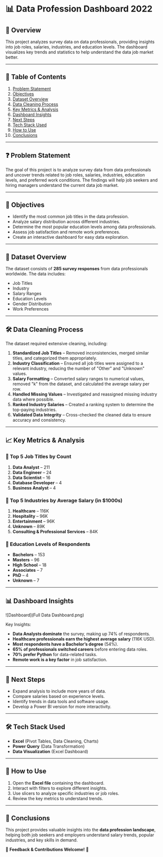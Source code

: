 # 📊 Data Profession Dashboard 2022

## 🚀 Overview
This project analyzes survey data on data professionals, providing insights into job roles, salaries, industries, and education levels. The dashboard visualizes key trends and statistics to help understand the data job market better.

---

## 📑 Table of Contents
1. [Problem Statement](#-problem-statement)
2. [Objectives](#-objectives)
3. [Dataset Overview](#-dataset-overview)
4. [Data Cleaning Process](#-data-cleaning-process)
5. [Key Metrics & Analysis](#-key-metrics--analysis)
6. [Dashboard Insights](#-dashboard-insights)
7. [Next Steps](#-next-steps)
8. [Tech Stack Used](#-tech-stack-used)
9. [How to Use](#-how-to-use)
10. [Conclusions](#-conclusions)

---

## ❓ Problem Statement
The goal of this project is to analyze survey data from data professionals and uncover trends related to job roles, salaries, industries, education levels, and preferred work conditions. The findings will help job seekers and hiring managers understand the current data job market.

---

## 🎯 Objectives
- Identify the most common job titles in the data profession.
- Analyze salary distribution across different industries.
- Determine the most popular education levels among data professionals.
- Assess job satisfaction and remote work preferences.
- Create an interactive dashboard for easy data exploration.

---

## 📂 Dataset Overview
The dataset consists of **285 survey responses** from data professionals worldwide. The data includes:
- Job Titles
- Industry
- Salary Ranges
- Education Levels
- Gender Distribution
- Work Preferences

---

## 🛠 Data Cleaning Process
The dataset required extensive cleaning, including:
1. **Standardized Job Titles** – Removed inconsistencies, merged similar titles, and categorized them appropriately.
2. **Industry Classification** – Ensured all job titles were assigned to a relevant industry, reducing the number of "Other" and "Unknown" values.
3. **Salary Formatting** – Converted salary ranges to numerical values, removed "k" from the dataset, and calculated the average salary per row.
4. **Handled Missing Values** – Investigated and reassigned missing industry data where possible.
5. **Ranked Industry Salaries** – Created a ranking system to determine the top-paying industries.
6. **Validated Data Integrity** – Cross-checked the cleaned data to ensure accuracy and consistency.


---

## 📈 Key Metrics & Analysis
### 🔹 Top 5 Job Titles by Count
1. **Data Analyst** – 211
2. **Data Engineer** – 24
3. **Data Scientist** – 16
4. **Database Developer** – 4
5. **Business Analyst** – 4

### 🔹 Top 5 Industries by Average Salary (in $1000s)
1. **Healthcare** – 116K
2. **Hospitality** – 96K
3. **Entertainment** – 96K
4. **Unknown** – 89K
5. **Consulting & Professional Services** – 84K

### 🔹 Education Levels of Respondents
- **Bachelors** – 153
- **Masters** – 96
- **High School** – 18
- **Associates** – 7
- **PhD** – 4
- **Unknown** – 7

---

## 📊 Dashboard Insights
![Dashboard](Full Data Dashboard.png)


Key Insights:
- **Data Analysts dominate** the survey, making up 74% of respondents.
- **Healthcare professionals earn the highest average salary** (116K USD).
- **Most respondents have a Bachelor’s degree** (54%).
- **65% of professionals switched careers** before entering data roles.
- **70% prefer Python** for data-related tasks.
- **Remote work is a key factor** in job satisfaction.

---

## 🔮 Next Steps
- Expand analysis to include more years of data.
- Compare salaries based on experience levels.
- Identify trends in data tools and software usage.
- Develop a Power BI version for more interactivity.

---

## 🛠 Tech Stack Used
- **Excel** (Pivot Tables, Data Cleaning, Charts)
- **Power Query** (Data Transformation)
- **Data Visualization** (Excel Dashboard)

---

## 📌 How to Use
1. Open the **Excel file** containing the dashboard.
2. Interact with filters to explore different insights.
3. Use slicers to analyze specific industries or job roles.
4. Review the key metrics to understand trends.

---

## 🎯 Conclusions
This project provides valuable insights into the **data profession landscape**, helping both job seekers and employers understand salary trends, popular industries, and key skills in demand.

📢 **Feedback & Contributions Welcome!** 🚀

